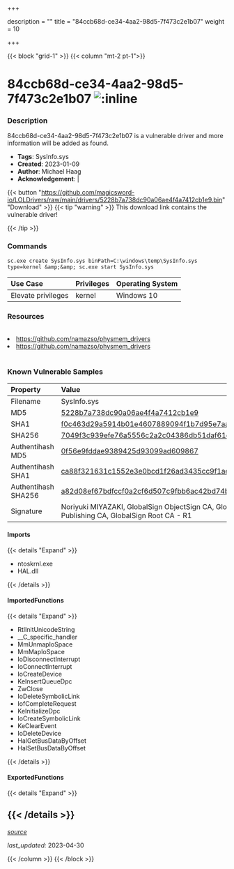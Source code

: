 +++

description = ""
title = "84ccb68d-ce34-4aa2-98d5-7f473c2e1b07"
weight = 10

+++


{{< block "grid-1" >}}
{{< column "mt-2 pt-1">}}


# 84ccb68d-ce34-4aa2-98d5-7f473c2e1b07 ![:inline](/images/twitter_verified.png) 


### Description

84ccb68d-ce34-4aa2-98d5-7f473c2e1b07 is a vulnerable driver and more information will be added as found.
- **Tags**: SysInfo.sys
- **Created**: 2023-01-09
- **Author**: Michael Haag
- **Acknowledgement**:  | [](https://twitter.com/)

{{< button "https://github.com/magicsword-io/LOLDrivers/raw/main/drivers/5228b7a738dc90a06ae4f4a7412cb1e9.bin" "Download" >}}
{{< tip "warning" >}}
This download link contains the vulnerable driver!

{{< /tip >}}

### Commands

```
sc.exe create SysInfo.sys binPath=C:\windows\temp\SysInfo.sys type=kernel &amp;&amp; sc.exe start SysInfo.sys
```

| Use Case | Privileges | Operating System | 
|:---- | ---- | ---- |
| Elevate privileges | kernel | Windows 10 |

### Resources
<br>
<li><a href=" https://github.com/namazso/physmem_drivers"> https://github.com/namazso/physmem_drivers</a></li>
<li><a href="https://github.com/namazso/physmem_drivers">https://github.com/namazso/physmem_drivers</a></li>
<br>

### Known Vulnerable Samples

| Property           | Value |
|:-------------------|:------|
| Filename           | SysInfo.sys |
| MD5                | [5228b7a738dc90a06ae4f4a7412cb1e9](https://www.virustotal.com/gui/file/5228b7a738dc90a06ae4f4a7412cb1e9) |
| SHA1               | [f0c463d29a5914b01e4607889094f1b7d95e7aaf](https://www.virustotal.com/gui/file/f0c463d29a5914b01e4607889094f1b7d95e7aaf) |
| SHA256             | [7049f3c939efe76a5556c2a2c04386db51daf61d56b679f4868bb0983c996ebb](https://www.virustotal.com/gui/file/7049f3c939efe76a5556c2a2c04386db51daf61d56b679f4868bb0983c996ebb) |
| Authentihash MD5   | [0f56e9fddae9389425d93099ad609867](https://www.virustotal.com/gui/search/authentihash%253A0f56e9fddae9389425d93099ad609867) |
| Authentihash SHA1  | [ca88f321631c1552e3e0bcd1f26ad3435cc9f1ae](https://www.virustotal.com/gui/search/authentihash%253Aca88f321631c1552e3e0bcd1f26ad3435cc9f1ae) |
| Authentihash SHA256| [a82d08ef67bdfccf0a2cf6d507c9fbb6ac42bd74bf2ade46ec07fe253deb6573](https://www.virustotal.com/gui/search/authentihash%253Aa82d08ef67bdfccf0a2cf6d507c9fbb6ac42bd74bf2ade46ec07fe253deb6573) |
| Signature         | Noriyuki MIYAZAKI, GlobalSign ObjectSign CA, GlobalSign Primary Object Publishing CA, GlobalSign Root CA - R1   |


#### Imports
{{< details "Expand" >}}
* ntoskrnl.exe
* HAL.dll

{{< /details >}}
#### ImportedFunctions
{{< details "Expand" >}}
* RtlInitUnicodeString
* __C_specific_handler
* MmUnmapIoSpace
* MmMapIoSpace
* IoDisconnectInterrupt
* IoConnectInterrupt
* IoCreateDevice
* KeInsertQueueDpc
* ZwClose
* IoDeleteSymbolicLink
* IofCompleteRequest
* KeInitializeDpc
* IoCreateSymbolicLink
* KeClearEvent
* IoDeleteDevice
* HalGetBusDataByOffset
* HalSetBusDataByOffset

{{< /details >}}
#### ExportedFunctions
{{< details "Expand" >}}

{{< /details >}}
-----



[*source*](https://github.com/magicsword-io/LOLDrivers/tree/main/yaml/84ccb68d-ce34-4aa2-98d5-7f473c2e1b07.yaml)

*last_updated:* 2023-04-30








{{< /column >}}
{{< /block >}}
